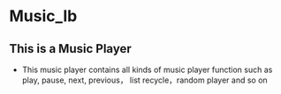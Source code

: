 # Music_lb
## This is a Music Player
- This music player contains all kinds of music player function
such as play, pause, next, previous，
list recycle，random player and so on
